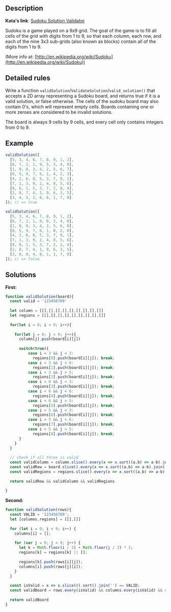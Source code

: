 ## Description

**Kata's link**: [Sudoku Solution Validator](https://www.codewars.com/kata/529bf0e9bdf7657179000008/javascript)

Sudoku is a game played on a 9x9 grid. The goal of the game is to fill all cells of the grid with digits from 1 to 9, so that each column, each row, and each of the nine 3x3 sub-grids (also known as blocks) contain all of the digits from 1 to 9.

(More info at: [http://en.wikipedia.org/wiki/Sudoku](http://en.wikipedia.org/wiki/Sudoku))


## Detailed rules

Write a function `validSolution`/`ValidateSolution`/`valid_solution()` that accepts a 2D array representing a Sudoku board, and returns true if it is a valid solution, or false otherwise. The cells of the sudoku board may also contain 0's, which will represent empty cells. Boards containing one or more zeroes are considered to be invalid solutions.

The board is always 9 cells by 9 cells, and every cell only contains integers from 0 to 9.

## Example

```js
validSolution([
  [5, 3, 4, 6, 7, 8, 9, 1, 2],
  [6, 7, 2, 1, 9, 5, 3, 4, 8],
  [1, 9, 8, 3, 4, 2, 5, 6, 7],
  [8, 5, 9, 7, 6, 1, 4, 2, 3],
  [4, 2, 6, 8, 5, 3, 7, 9, 1],
  [7, 1, 3, 9, 2, 4, 8, 5, 6],
  [9, 6, 1, 5, 3, 7, 2, 8, 4],
  [2, 8, 7, 4, 1, 9, 6, 3, 5],
  [3, 4, 5, 2, 8, 6, 1, 7, 9]
]); // => true
```

```js
validSolution([
  [5, 3, 4, 6, 7, 8, 9, 1, 2], 
  [6, 7, 2, 1, 9, 0, 3, 4, 8],
  [1, 0, 0, 3, 4, 2, 5, 6, 0],
  [8, 5, 9, 7, 6, 1, 0, 2, 0],
  [4, 2, 6, 8, 5, 3, 7, 9, 1],
  [7, 1, 3, 9, 2, 4, 8, 5, 6],
  [9, 0, 1, 5, 3, 7, 2, 1, 4],
  [2, 8, 7, 4, 1, 9, 6, 3, 5],
  [3, 0, 0, 4, 8, 1, 1, 7, 9]
]); // => false
```

## Solutions

**First:**


```js
function validSolution(board){
  const valid = '123456789'
  
  let column = [[],[],[],[],[],[],[],[],[]]
  let regions = [[],[],[],[],[],[],[],[],[]]
  
  for(let i = 0; i < 9; i++){
    
    for(let j = 0; j < 9; j++){
      column[j].push(board[i][j])
      
      switch(true){
          case i < 3 && j < 3:
            regions[0].push(board[i][j]); break;
          case i < 3 && j < 6:
            regions[1].push(board[i][j]); break;
          case i < 3 && j > 5:
            regions[2].push(board[i][j]); break;
          case i < 6 && j < 3:
            regions[3].push(board[i][j]); break;
          case i < 6 && j < 6:
            regions[4].push(board[i][j]); break;
          case i < 6 && j > 5:
            regions[5].push(board[i][j]); break;
          case i > 5 && j < 3:
            regions[6].push(board[i][j]); break;
          case i > 5 && j < 6:
            regions[7].push(board[i][j]); break;
          case i > 5 && j > 5:
            regions[8].push(board[i][j]); break;
      }
    }
  }
  
  // check if all three is valid
  const validColumn = column.slice().every(x => x.sort((a,b) => a-b).join('') === valid)
  const validRow = board.slice().every(x => x.sort((a,b) => a-b).join('') === valid)
  const validRegions = regions.slice().every(x => x.sort((a,b) => a-b).join('') === valid)
  
  return validRow && validColumn && validRegions   
  
}
```

**Second:**


```js
function validSolution(rows){
  const VALID = '123456789';
  let [columns,regions] = [[],[]]
  
  for (let i = 0; i < 9; i++) {
    columns[i] = [];
    
    for (var j = 0; j < 9; j++) {
      let k = Math.floor(i / 3) + Math.floor(j / 3) * 3;
      regions[k] = regions[k] || [];
      
      regions[k].push(rows[i][j]);
      columns[i].push(rows[j][i]);
    }
  }
  
  const isValid = x => x.slice(0).sort().join('') == VALID;
  const validBoard = rows.every(isValid) && columns.every(isValid) && regions.every(isValid);
  
  return validBoard
}
```